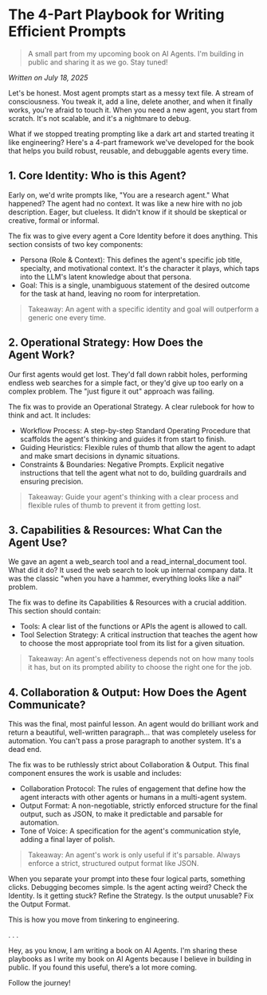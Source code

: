 # The 4-Part Playbook for Writing Efficient Prompts

> A small part from my upcoming book on AI Agents. I'm building in public and sharing it as we go. Stay tuned!


*Written on July 18, 2025*


Let's be honest. Most agent prompts start as a messy text file. A stream of consciousness. You tweak it, add a line, delete another, and when it finally works, you're afraid to touch it. When you need a new agent, you start from scratch. It's not scalable, and it's a nightmare to debug.

What if we stopped treating prompting like a dark art and started treating it like engineering? Here's a 4-part framework we've developed for the book that helps you build robust, reusable, and debuggable agents every time.

## 1. Core Identity: Who is this Agent? 
Early on, we'd write prompts like, "You are a research agent." What happened? The agent had no context. It was like a new hire with no job description. Eager, but clueless. It didn't know if it should be skeptical or creative, formal or informal.

The fix was to give every agent a Core Identity before it does anything. This section consists of two key components:
- Persona (Role & Context): This defines the agent's specific job title, specialty, and motivational context. It's the character it plays, which taps into the LLM's latent knowledge about that persona.
- Goal: This is a single, unambiguous statement of the desired outcome for the task at hand, leaving no room for interpretation.

> Takeaway: An agent with a specific identity and goal will outperform a generic one every time.

## 2. Operational Strategy: How Does the Agent Work? 
Our first agents would get lost. They'd fall down rabbit holes, performing endless web searches for a simple fact, or they'd give up too early on a complex problem. The "just figure it out" approach was failing.

The fix was to provide an Operational Strategy. A clear rulebook for how to think and act. It includes:
- Workflow Process: A step-by-step Standard Operating Procedure that scaffolds the agent's thinking and guides it from start to finish.
- Guiding Heuristics: Flexible rules of thumb that allow the agent to adapt and make smart decisions in dynamic situations.
- Constraints & Boundaries: Negative Prompts. Explicit negative instructions that tell the agent what not to do, building guardrails and ensuring precision.

> Takeaway: Guide your agent's thinking with a clear process and flexible rules of thumb to prevent it from getting lost.

## 3. Capabilities & Resources: What Can the Agent Use? 
We gave an agent a web_search tool and a read_internal_document tool. What did it do? It used the web search to look up internal company data. It was the classic "when you have a hammer, everything looks like a nail" problem.

The fix was to define its Capabilities & Resources with a crucial addition. This section should contain:
- Tools: A clear list of the functions or APIs the agent is allowed to call.
- Tool Selection Strategy: A critical instruction that teaches the agent how to choose the most appropriate tool from its list for a given situation.

> Takeaway: An agent's effectiveness depends not on how many tools it has, but on its prompted ability to choose the right one for the job.

## 4. Collaboration & Output: How Does the Agent Communicate? 
This was the final, most painful lesson. An agent would do brilliant work and return a beautiful, well-written paragraph… that was completely useless for automation. You can't pass a prose paragraph to another system. It's a dead end.

The fix was to be ruthlessly strict about Collaboration & Output. This final component ensures the work is usable and includes:
- Collaboration Protocol: The rules of engagement that define how the agent interacts with other agents or humans in a multi-agent system.
- Output Format: A non-negotiable, strictly enforced structure for the final output, such as JSON, to make it predictable and parsable for automation.
- Tone of Voice: A specification for the agent's communication style, adding a final layer of polish.

> Takeaway: An agent's work is only useful if it's parsable. Always enforce a strict, structured output format like JSON.

When you separate your prompt into these four logical parts, something clicks. Debugging becomes simple. Is the agent acting weird? Check the Identity. Is it getting stuck? Refine the Strategy. Is the output unusable? Fix the Output Format.

This is how you move from tinkering to engineering.

.
.
.

Hey, as you know, I am writing a book on AI Agents. I'm sharing these playbooks as I write my book on AI Agents because I believe in building in public. If you found this useful, there’s a lot more coming.

Follow the journey!